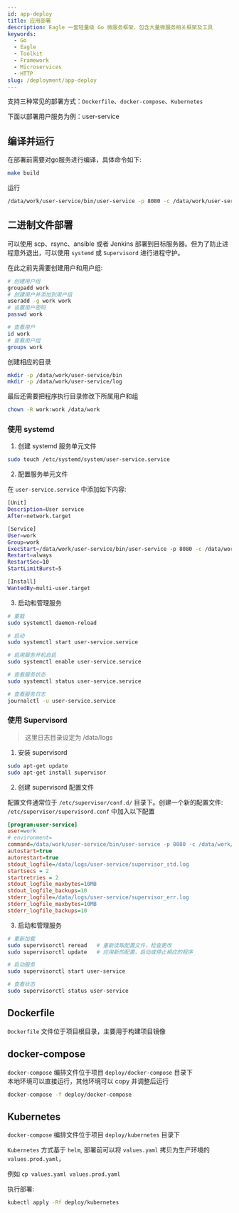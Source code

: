 ```yaml
---
id: app-deploy
title: 应用部署
description: Eagle 一套轻量级 Go 微服务框架，包含大量微服务相关框架及工具
keywords:
  - Go
  - Eagle
  - Toolkit
  - Framework
  - Microservices
  - HTTP
slug: /deployment/app-deploy
---
```


支持三种常见的部署方式：`Dockerfile`、`docker-compose`、`Kubernetes`

下面以部署用户服务为例：user-service

## 编译并运行

在部署前需要对go服务进行编译，具体命令如下:

```bash
make build
```

运行

```bash
/data/work/user-service/bin/user-service -p 8080 -c /data/work/user-service/conf/config-test.yaml -l /data/logs/user-service
```

## 二进制文件部署

可以使用 scp、rsync、ansible 或者 Jenkins 部署到目标服务器。但为了防止进程意外退出，可以使用 `systemd` 或 `Supervisord` 进行进程守护。

在此之前先需要创建用户和用户组:

```bash
# 创建用户组
groupadd work
# 创建用户并添加到用户组
useradd -g work work
# 设置用户密码
passwd work

# 查看用户
id work
# 查看用户组
groups work
```

创建相应的目录

```bash
mkdir -p /data/work/user-service/bin
mkdir -p /data/work/user-service/log
```

最后还需要把程序执行目录修改下所属用户和组

```bash
chown -R work:work /data/work
```

### 使用 systemd

1. 创建 systemd 服务单元文件

```bash
sudo touch /etc/systemd/system/user-service.service
```

2. 配置服务单元文件

在 `user-service.service` 中添加如下内容:

```bash
[Unit]
Description=User service
After=network.target

[Service]
User=work
Group=work
ExecStart=/data/work/user-service/bin/user-service -p 8080 -c /data/work/user-service/conf/config-test.yaml -l /data/logs/user-service
Restart=always
RestartSec=10
StartLimitBurst=5

[Install]
WantedBy=multi-user.target
```

3. 启动和管理服务

```bash
# 重载
sudo systemctl daemon-reload

# 启动
sudo systemctl start user-service.service

# 启用服务开机自启
sudo systemctl enable user-service.service

# 查看服务状态
sudo systemctl status user-service.service

# 查看服务日志
journalctl -u user-service.service
```

### 使用 Supervisord

> 这里日志目录设定为 /data/logs

1. 安装 supervisord

```bash
sudo apt-get update
sudo apt-get install supervisor
```
2. 创建 supervisord 配置文件

配置文件通常位于 `/etc/supervisor/conf.d/` 目录下。创建一个新的配置文件: `/etc/supervisor/supervisord.conf` 中加入以下配置

```ini
[program:user-service]
user=work
# environment=
command=/data/work/user-service/bin/user-service -p 8080 -c /data/work/user-service/conf/config-test.yaml -l /data/logs/user-service
autostart=true
autorestart=true
stdout_logfile=/data/logs/user-service/supervisor_std.log
startsecs = 2
startretries = 2
stdout_logfile_maxbytes=10MB
stdout_logfile_backups=10
stderr_logfile=/data/logs/user-service/supervisor_err.log
stderr_logfile_maxbytes=10MB
stderr_logfile_backups=10
```

3. 启动和管理服务

```bash
# 重新加载
sudo supervisorctl reread   # 重新读取配置文件，检查更改
sudo supervisorctl update   # 应用新的配置，启动或停止相应的程序

# 启动服务
sudo supervisorctl start user-service

# 查看状态
sudo supervisorctl status user-service
```

## Dockerfile

`Dockerfile` 文件位于项目根目录，主要用于构建项目镜像

## docker-compose

`docker-compose` 编排文件位于项目 `deploy/docker-compose` 目录下  
本地环境可以直接运行，其他环境可以 copy 并调整后运行

```bash
docker-compose -f deploy/docker-compose
```

## Kubernetes

`docker-compose` 编排文件位于项目 `deploy/kubernetes` 目录下  

`Kubernetes` 方式基于 `helm`, 部署前可以将 `values.yaml` 拷贝为生产环境的 `values.prod.yaml`， 

例如 `cp values.yaml values.prod.yaml`  

执行部署:

```bash
kubectl apply -Rf deploy/kubernetes
```
